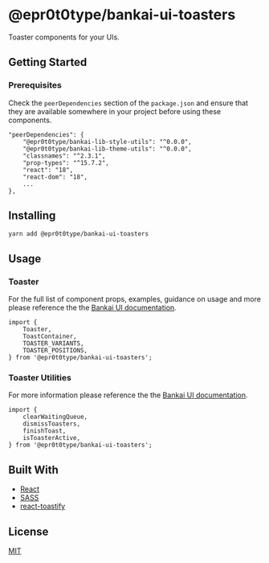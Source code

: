 # @epr0t0type/bankai-ui-toasters
Toaster components for your UIs.

## Getting Started

### Prerequisites
Check the `peerDependencies` section of the `package.json` and ensure that they are available somewhere in your project before using these components.

```
"peerDependencies": {
    "@epr0t0type/bankai-lib-style-utils": "^0.0.0",
    "@epr0t0type/bankai-lib-theme-utils": "^0.0.0",
    "classnames": "^2.3.1",
    "prop-types": "^15.7.2",
    "react": "18",
    "react-dom": "18",
    ...
},
```

## Installing
```
yarn add @epr0t0type/bankai-ui-toasters
```

## Usage

### Toaster
For the full list of component props, examples, guidance on usage and more please reference the the [Bankai UI documentation](https://bankai-ui.com/).

```
import { 
    Toaster,
    ToastContainer,
    TOASTER_VARIANTS,
    TOASTER_POSITIONS,
} from '@epr0t0type/bankai-ui-toasters';
```

### Toaster Utilities
For more information please reference the the [Bankai UI documentation](https://bankai-ui.com/).

```
import {
    clearWaitingQueue,
    dismissToasters,
    finishToast,
    isToasterActive,
} from '@epr0t0type/bankai-ui-toasters';
```

## Built With
* [React](https://github.com/facebook/react)
* [SASS](https://github.com/sass/sass)
* [react-toastify](https://github.com/fkhadra/react-toastify)

## License
[MIT](../../../LICENSE)
